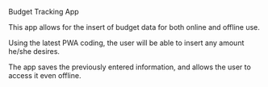 Budget Tracking App

This app allows for the insert of budget data for both online and offline use.

Using the latest PWA coding, the user will be able to insert any amount he/she desires. 

The app saves the previously entered information, and allows the user to access it even offline.
